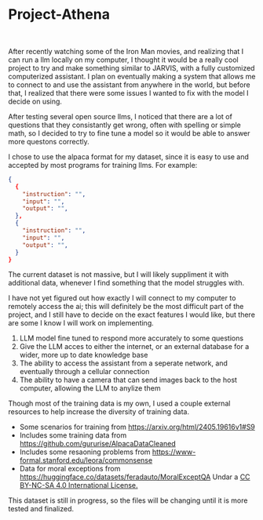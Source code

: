# Project-Athena
<br>
<p>
  After recently watching some of the Iron Man movies, and realizing that I can run a llm locally on my computer, I thought it would be a really cool project to try and make something similar to JARVIS, with a fully customized computerized assistant. I plan on eventually making a system that allows me to connect to and use the assistant from anywhere in the world, but before that, I realized that there were some issues I wanted to fix with the model I decide on using.
</p>
<p>
After testing several open source llms, I noticed that there are a lot of questions that they consistantly get wrong, often with spelling or simple math, so I decided to try to fine tune a model so it would be able to answer more questons correctly.
</p>
<p>
I chose to use the alpaca format for my dataset, since it is easy to use and accepted by most programs for training llms. For example:
</p>

``` json
{
  {
    "instruction": "",
    "input": "",
    "output": "",
  },
  {
    "instruction": "",
    "input": "",
    "output": "",
  }
}
```

<p>
The current dataset is not massive, but I will likely suppliment it with additional data, whenever I find something that the model struggles with.
</p>
<p>
I have not yet figured out how exactly I will connect to my computer to remotely access the ai; this will definitely be the most difficult part of the project, and I still have to decide on the exact features I would like, but there are some I know I will work on implementing.
</p>
<ol>
  <li>LLM model fine tuned to respond more accurately to some questions</li>
  <li>Give the LLM acces to either the internet, or an external database for a wider, more up to date knowledge base</li>
  <li>The ability to access the assistant from a seperate network, and eventually through a cellular connection</li>
  <li>The ability to have a camera that can send images back to the host computer, allowing the LLM to anylize them</li>
</ol>
<p>
Though most of the training data is my own, I used a couple external resources to help increase the diversity of training data.
</p>
<ul>
  <li>Some scenarios for training from <a href="https://arxiv.org/html/2405.19616v1#S9">https://arxiv.org/html/2405.19616v1#S9</a></li>
  <li>Includes some training data from <a href="https://github.com/gururise/AlpacaDataCleaned">https://github.com/gururise/AlpacaDataCleaned</a></li>
  <li>Includes some resaoning problems from <a href="https://www-formal.stanford.edu/leora/commonsense">https://www-formal.stanford.edu/leora/commonsense</a></li>
  <li>Data for moral exceptions from <a href="https://huggingface.co/datasets/feradauto/MoralExceptQA">https://huggingface.co/datasets/feradauto/MoralExceptQA</a> Undar a <a href="https://creativecommons.org/licenses/by-nc-sa/4.0/">CC BY-NC-SA 4.0 International License.</a></li>
</ul>
<p>
This dataset is still in progress, so the files will be changing until it is more tested and finalized.
</p>
